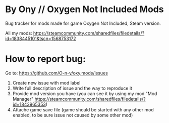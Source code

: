 # By Ony // Oxygen Not Included Mods
Bug tracker for mods made for game Oxygen Not Included, Steam version.

All my mods: 
https://steamcommunity.com/sharedfiles/filedetails/?id=1838445101&tscn=1568753172


# How to report bug:

Go to: https://github.com/O-n-y/oxy.mods/issues
1. Create new issue with mod label
2. Write full description of issue and the way to reproduce it
3. Provide mod version you have (you can see it by using my mod "Mod Manager" https://steamcommunity.com/sharedfiles/filedetails/?id=1843965353)
4. Attache game save file (game should be started with any other mod enabled, to be sure issue not caused by some other mod)
